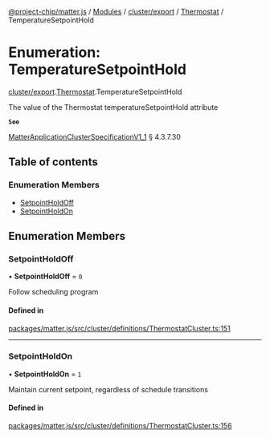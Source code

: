 [@project-chip/matter.js](../README.md) / [Modules](../modules.md) / [cluster/export](../modules/cluster_export.md) / [Thermostat](../modules/cluster_export.Thermostat.md) / TemperatureSetpointHold

# Enumeration: TemperatureSetpointHold

[cluster/export](../modules/cluster_export.md).[Thermostat](../modules/cluster_export.Thermostat.md).TemperatureSetpointHold

The value of the Thermostat temperatureSetpointHold attribute

**`See`**

[MatterApplicationClusterSpecificationV1_1](../interfaces/spec_export.MatterApplicationClusterSpecificationV1_1.md) § 4.3.7.30

## Table of contents

### Enumeration Members

- [SetpointHoldOff](cluster_export.Thermostat.TemperatureSetpointHold.md#setpointholdoff)
- [SetpointHoldOn](cluster_export.Thermostat.TemperatureSetpointHold.md#setpointholdon)

## Enumeration Members

### SetpointHoldOff

• **SetpointHoldOff** = ``0``

Follow scheduling program

#### Defined in

[packages/matter.js/src/cluster/definitions/ThermostatCluster.ts:151](https://github.com/project-chip/matter.js/blob/e87b236f/packages/matter.js/src/cluster/definitions/ThermostatCluster.ts#L151)

___

### SetpointHoldOn

• **SetpointHoldOn** = ``1``

Maintain current setpoint, regardless of schedule transitions

#### Defined in

[packages/matter.js/src/cluster/definitions/ThermostatCluster.ts:156](https://github.com/project-chip/matter.js/blob/e87b236f/packages/matter.js/src/cluster/definitions/ThermostatCluster.ts#L156)

